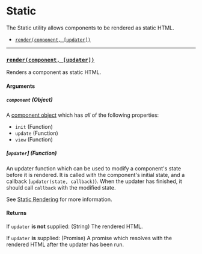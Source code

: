 # Static

The Static utility allows components to be rendered as static HTML.

* [`render(component, [updater])`](#render)


<hr>

### <a id="render"></a> [`render(component, [updater])`](#render)

Renders a component as static HTML.

#### Arguments

##### `component` (Object)

A [component object](../basics/Components.md) which has _all_ of the following properties:

* `init` (Function)
* `update` (Function)
* `view` (Function)

##### [`updater`] (Function)

An updater function which can be used to modify a component's state before it is rendered. It is called with the component's initial state, and a callback (`updater(state, callback)`). When the updater has finished, it should call `callback` with the modified state.

See [Static Rendering](../advanced/StaticRendering.md) for more information.

#### Returns

If `updater` **is not** supplied: (String) The rendered HTML.

If `updater` **is** supplied: (Promise) A promise which resolves with the rendered HTML after the updater has been run.
